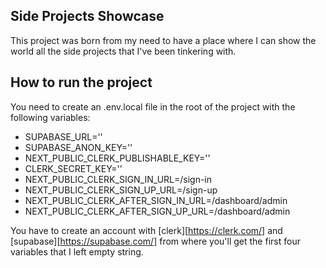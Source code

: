## Side Projects Showcase

This project was born from my need to have a place where I can show the world all the side projects that I've been tinkering with.

## How to run the project

You need to create an .env.local file in the root of the project with the following variables:
- SUPABASE_URL=''
- SUPABASE_ANON_KEY=''
- NEXT_PUBLIC_CLERK_PUBLISHABLE_KEY=''
- CLERK_SECRET_KEY=''
- NEXT_PUBLIC_CLERK_SIGN_IN_URL=/sign-in
- NEXT_PUBLIC_CLERK_SIGN_UP_URL=/sign-up
- NEXT_PUBLIC_CLERK_AFTER_SIGN_IN_URL=/dashboard/admin
- NEXT_PUBLIC_CLERK_AFTER_SIGN_UP_URL=/dashboard/admin

You have to create an account with [clerk][https://clerk.com/] and [supabase][https://supabase.com/] from where you'll get the first four variables that I left empty string.